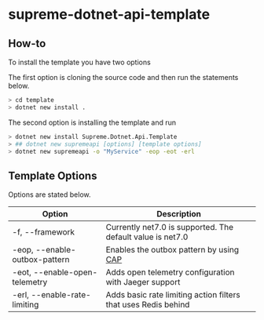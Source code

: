 # supreme-dotnet-api-template

## How-to

To install the template you have two options 


The first option is cloning the source code and then run the statements below.

```bash
> cd template
> dotnet new install .
```

The second option is installing the template and run
```bash
> dotnet new install Supreme.Dotnet.Api.Template
> ## dotnet new supremeapi [options] [template options]
> dotnet new supremeapi -o "MyService" -eop -eot -erl
```

## Template Options
Options are stated below.

| Option | Description |
| ------ | ----------- |
| -f, --framework | Currently net7.0 is supported. The default value is net7.0 |
| -eop, --enable-outbox-pattern | Enables the outbox pattern by using [CAP](https://cap.dotnetcore.xyz/) |
| -eot, --enable-open-telemetry | Adds open telemetry configuration with Jaeger support |
| -erl, --enable-rate-limiting | Adds basic rate limiting action filters that uses Redis behind |
